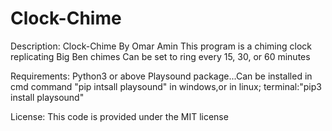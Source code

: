 # Clock-Chime
Description:
 Clock-Chime By Omar Amin
 This program is a chiming clock replicating Big Ben chimes
 Can be set to ring every 15, 30, or 60 minutes

Requirements:
  Python3 or above
  Playsound package...Can be installed in cmd command "pip intsall playsound" in windows,or in linux; terminal:"pip3 install playsound"

License:
  This code is provided under the MIT license
